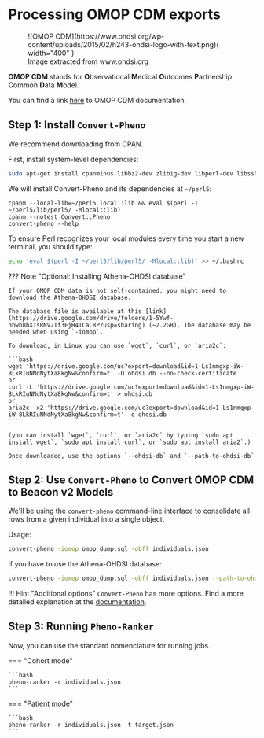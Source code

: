 
# Processing OMOP CDM exports 

<figure markdown>
   ![OMOP CDM](https://www.ohdsi.org/wp-content/uploads/2015/02/h243-ohdsi-logo-with-text.png){ width="400" }
   <figcaption>Image extracted from www.ohdsi.org</figcaption>
</figure>

**OMOP CDM** stands for **O**bservational **M**edical **O**utcomes **P**artnership **C**ommon **D**ata **M**odel. 

You can find a link [here](https://www.ohdsi.org/data-standardization/the-common-data-model) to OMOP CDM documentation.

## Step 1: Install `Convert-Pheno`

We recommend downloading from CPAN.

First, install system-level dependencies:

```bash
sudo apt-get install cpanminus libbz2-dev zlib1g-dev libperl-dev libssl-dev
```

We will install Convert-Pheno and its dependencies at `~/perl5`:

```
cpanm --local-lib=~/perl5 local::lib && eval $(perl -I ~/perl5/lib/perl5/ -Mlocal::lib)
cpanm --notest Convert::Pheno
convert-pheno --help
```

To ensure Perl recognizes your local modules every time you start a new terminal, you should type:

```bash
echo 'eval $(perl -I ~/perl5/lib/perl5/ -Mlocal::lib)' >> ~/.bashrc
```

??? Note "Optional: Installing Athena-OHDSI database"

    If your OMOP CDM data is not self-contained, you might need to download the Athena-OHDSI database.

    The database file is available at this [link](https://drive.google.com/drive/folders/1-5Ywf-hhwb8bX1sRNV2Tf3EjH4TCaC8P?usp=sharing) (~2.2GB). The database may be needed when using `-iomop`.

    To download, in Linux you can use `wget`, `curl`, or `aria2c`:

    ```bash
    wget 'https://drive.google.com/uc?export=download&id=1-Ls1nmgxp-iW-8LkRIuNNdNytXa8kgNw&confirm=t' -O ohdsi.db --no-check-certificate
    or
    curl -L 'https://drive.google.com/uc?export=download&id=1-Ls1nmgxp-iW-8LkRIuNNdNytXa8kgNw&confirm=t' > ohdsi.db
    or
    aria2c -x2 'https://drive.google.com/uc?export=download&id=1-Ls1nmgxp-iW-8LkRIuNNdNytXa8kgNw&confirm=t' -o ohdsi.db
    ```

    (you can install `wget`, `curl`, or `aria2c` by typing `sudo apt install wget`, `sudo apt install curl`, or `sudo apt install aria2`.)

    Once downloaded, use the options `--ohdsi-db` and `--path-to-ohdsi-db`

## Step 2: Use `Convert-Pheno` to Convert OMOP CDM to Beacon v2 Models

We'll be using the `convert-pheno` command-line interface to consolidate all rows from a given individual into a single object.

Usage:

```bash
convert-pheno -iomop omop_dump.sql -obff individuals.json
```

If you have to use the Athena-OHDSI database:

```bash
convert-pheno -iomop omop_dump.sql -obff individuals.json --path-to-ohdsi-db ./ohdsi.db
```

!!! Hint "Additional options"
    `Convert-Pheno` has more options. Find a more detailed explanation at the [documentation](https://cnag-biomedical-informatics.github.io/convert-pheno/omop-cdm).

## Step 3: Running `Pheno-Ranker`

Now, you can use the standard nomenclature for running jobs.

=== "Cohort mode"

    ```bash
    pheno-ranker -r individuals.json
    ```

=== "Patient mode"

    ```bash
    pheno-ranker -r individuals.json -t target.json
    ```
